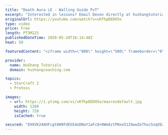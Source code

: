 ```yaml
---
title: "Death Aura LE - Walling Guide PvT"
excerpt: "Interested in lessons? Email Devon directly at hushangtutorials@outlook.com ------------------------------------------------------------------------------------------------------- Want to support HuShang Tutorials directly? Patreon is a website where you can contribute a monthly donation that will help"
originalUrl: https://youtube.com/watch?v=vKfhpDEDO5o
type: video
price: Free
length: PT3M22S
publishedDateTime: 2020-05-28T16:14:48Z
heat: 50

featuredContent: "<iframe width=\"800\" height=\"500\" frameborder=\"0\" src=\"https://www.youtube.com/embed/vKfhpDEDO5o\" allow=\"accelerometer; autoplay; encrypted-media; gyroscope; picture-in-picture\" allowfullscreen></iframe>"

provider:
  name: HuShang Tutorials
  domain: hushangcoaching.com

topics:
  - StarCraft 2
  - Protoss

images:
  - url: https://i.ytimg.com/vi/vKfhpDEDO5o/maxresdefault.jpg
    width: 1280
    height: 720
    isCached: true

secured: "EHXVK24AUFcgt6W9FdEG54oDNaY1aFcQ+0Wm4ztPNxo51Z4wwZe7hucSoqXb2yZvNdFDWoVw4m7Mgz5AFYh2aL7AVfERwaJzdlrJFo10aq3kHkGCADZTwP9RcD9oDCQey4dg2cdV1eIAikU9LDs0Z70VOSNyZbyt19HcxC5/1mY6nQ1IYCoI9+3Atc5rAN/Q3hW13R6UlK+rPAoP5Dnhr1gsKQ4OoBmWO51msQS30CHxTY6qglyvvx3YJTiqGrcscMkA97v2cxlAOO6TI750xBmo9R2ekJpJuA7PDIj8N7SV1FtDWD8yyKhUSNzvxhCFZeDWTdsHDE+b+F7+KxqqYIoOFTATYAdUUvRLAlFeED1WxXZ+MP7uL+MrQEf4L1KcV6hv1lQ8jrITZRsnzEa3/d4JeW64NH2U/eZ68B1fpDM=;yxvZMK8QezqiqEapWzjjgg=="
---
```


